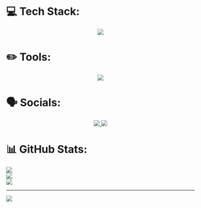 # 💻 Tech Stack:

<p align="center">
  <a href="https://skillicons.dev">
    <img src="https://skillicons.dev/icons?i=js,html,css,lua,java" />
  </a>
</p>

# ✏️ Tools:

<p align="center">
  <a href="https://skillicons.dev">
    <img src="https://skillicons.dev/icons?i=blender,ps,ai,robloxstudio,vscode,eclipse" />
  </a>
</p>

# 🗣️ Socials:

<p align="center">
  <a href="https://discord.com/users/489963091019169802">
    <img src="https://skillicons.dev/icons?i=discord" />
  </a>
  <a href="https://www.instagram.com/nbit.lnk/">
    <img src="https://skillicons.dev/icons?i=instagram" />
  </a>
</p>

# 📊 GitHub Stats:
![](https://github-readme-stats.vercel.app/api?username=Grizzey&theme=dark&hide_border=false&include_all_commits=true&count_private=true)<br/>
![](https://github-readme-streak-stats.herokuapp.com/?user=Grizzey&theme=dark&hide_border=false)<br/>
![](https://github-readme-stats.vercel.app/api/top-langs/?username=Grizzey&theme=dark&hide_border=false&include_all_commits=true&count_private=true&layout=compact)

---
[![](https://visitcount.itsvg.in/api?id=Grizzey&icon=5&color=1)](https://visitcount.itsvg.in)

<!-- Proudly created with GPRM ( https://gprm.itsvg.in ) -->
